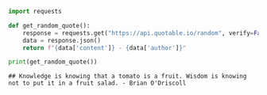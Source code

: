 ``` python
import requests

def get_random_quote():
    response = requests.get("https://api.quotable.io/random", verify=False)
    data = response.json()
    return f"{data['content']} - {data['author']}"

print(get_random_quote())
```

    ## Knowledge is knowing that a tomato is a fruit. Wisdom is knowing not to put it in a fruit salad. - Brian O'Driscoll
